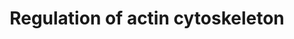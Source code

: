 ---
annotations:
- id: PW:0000648
  parent: signaling pathway
  type: Pathway Ontology
  value: cell adhesion signaling pathway
authors:
- 169.230.77.174
- MaintBot
- Khanspers
- Ddigles
- Egonw
- L Dupuis
- Eweitz
description: ''
last-edited: 2021-05-16
organisms:
- Rattus norvegicus
redirect_from:
- /index.php/Pathway:WP351
- /instance/WP351
revision: null
schema-jsonld:
- '@context': https://schema.org/
  '@id': https://wikipathways.github.io/pathways/WP351.html
  '@type': Dataset
  creator:
    '@type': Organization
    name: WikiPathways
  description: ''
  keywords:
  - Abi2
  - Acetylcholine
  - Actb
  - Actg1
  - Actn1
  - Apc
  - Apc2
  - Arhgef1
  - Arhgef4
  - Arhgef6
  - Arhgef7
  - Arpc5
  - Baiap2
  - Bcar1
  - Bdkrb1
  - Bdkrb2
  - Bradykinin
  - Braf
  - CDC42
  - CYFIP2
  - Cd14
  - Cfl1
  - Cfl2
  - Chrm1
  - Chrm2
  - Chrm3
  - Chrm4
  - Chrm5
  - Crk
  - Csk
  - DIAP1
  - DIAP3
  - Dock1
  - Egf
  - Egfr
  - Enah
  - Ezr
  - F2
  - F2r
  - FGF18
  - Fgd1
  - Fgf1
  - Fgf10
  - Fgf11
  - Fgf12
  - Fgf13
  - Fgf14
  - Fgf15
  - Fgf16
  - Fgf17
  - Fgf2
  - Fgf20
  - Fgf21
  - Fgf22
  - Fgf23
  - Fgf3
  - Fgf4
  - Fgf5
  - Fgf6
  - Fgf7
  - Fgf8
  - Fgf9
  - Fgfr1
  - Fgfr2
  - Fgfr3
  - Fgfr4
  - Fn1
  - Git1
  - Gna12
  - Gna13
  - Gng12
  - Grlf1
  - Gsn
  - Ins1
  - Ins2
  - Iqgap1
  - Itga1
  - Kras
  - LOC442775
  - LPS
  - Limk1
  - Map2k1
  - Map2k2
  - Mapk1
  - Mapk3
  - Mapk4
  - Mapk6
  - Mos
  - Mras
  - Msn
  - Myh10
  - Myl1
  - Myl3
  - Mylk
  - Nckap1
  - Nras
  - PIK3CA
  - PIP2
  - PIP3
  - PIP5K1A
  - PIP5KL1
  - Pak1
  - Pak2
  - Pak3
  - Pak4
  - Pak6
  - Pak7
  - Pdgfa
  - Pdgfb
  - Pdgfra
  - Pdgfrb
  - Pfn1
  - Pik3c2a
  - Pik3c2b
  - Pik3c2g
  - Pik3c3
  - Pik3cb
  - Pik3cd
  - Pik3cg
  - Pik3r1
  - Pik3r2
  - Pik3r3
  - Pik3r4
  - Pik3r5
  - Pip4k2a
  - Pip4k2b
  - Pip4k2c
  - Pip5k1b
  - Pip5k1c
  - Ppp1r12a
  - Ptk2
  - Pxn
  - RAC1P4
  - RAC3
  - Rac1
  - Rac2
  - Raf1
  - Rassf7
  - Rdx
  - Rhoa
  - Rock1
  - Rock2
  - Rras
  - Rras2
  - SOS2
  - Slc9a1
  - Sos1
  - Ssh1
  - Ssh2
  - Ssh3
  - TMSB4X
  - Vav1
  - Vcl
  - Vil1
  - WAS
  - Wasf1
  - Wasf2
  - c3orf10
  license: CC0
  name: Regulation of actin cytoskeleton
seo: CreativeWork
title: Regulation of actin cytoskeleton
wpid: WP351
---